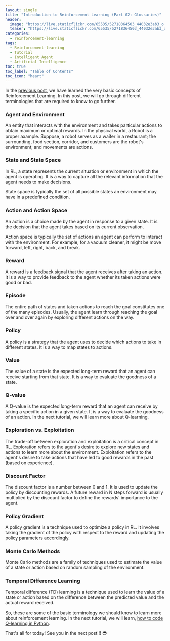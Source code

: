 ```yaml
---
layout: single
title: "Introduction to Reinforcement Learning (Part 02: Glossaries)"
header:
  image: "https://live.staticflickr.com/65535/52718364503_44032e3ab3_o.png"
  teaser: "https://live.staticflickr.com/65535/52718364503_44032e3ab3_o.png"
categories:
  - reinforcement-learning
tags:
  - Reinforcement-learning
  - Tutorial
  - Intelligent Agent
  - Artificial Intelligence
toc: true
toc_label: "Table of Contents"
toc_icon: "heart"
---
```



In the [previous post](https://shantoroy.com/reinforcement-learning/intro-to-reinforcement-learning-part1-basic-concepts/), we have learned the very basic concepts of Reinforcement Learning. In this post, we will go through different terminologies that are required to know to go further.

### Agent and Environment
An entity that interacts with the environment and takes particular actions to obtain maximum or optimal rewards. In the physical world, a Robot is a proper axample. Suppose, a robot serves as a waiter in a restaurant; the surrounding, food section, corridor, and customers are the robot's environment; and movements are actions.


### State and State Space
In RL, a state represents the current situation or environment in which the agent is operating. It is a way to capture all the relevant information that the agent needs to make decisions.

State space is typically the set of all possible states an environment may have in a predefined condition. 
    
### Action and Action Space
An action is a choice made by the agent in response to a given state. It is the decision that the agent takes based on its current observation.

Action space is typically the set of actions an agent can perform to interact with the environment. For example, for a vacuum cleaner, it might be move forward, left, right, back, and break.
    
### Reward
A reward is a feedback signal that the agent receives after taking an action. It is a way to provide feedback to the agent whether its taken actions were good or bad. 

### Episode
The entire path of states and taken actions to reach the goal constitutes one of the many episodes. Usually, the agent learn through reaching the goal over and over again by exploring different actions on the way.  
    
### Policy
A policy is a strategy that the agent uses to decide which actions to take in different states. It is a way to map states to actions.
    
### Value
The value of a state is the expected long-term reward that an agent can receive starting from that state. It is a way to evaluate the goodness of a state.
    
### Q-value
A Q-value is the expected long-term reward that an agent can receive by taking a specific action in a given state. It is a way to evaluate the goodness of an action. In the next tutorial, we will learn more about Q-learning.
    
### Exploration vs. Exploitation
The trade-off between exploration and exploitation is a critical concept in RL. Exploration refers to the agent's desire to explore new states and actions to learn more about the environment. Exploitation refers to the agent's desire to take actions that have led to good rewards in the past (based on experience).

### Discount Factor
The discount factor is a number between 0 and 1. It is used to update the policy by discounting rewards. A future reward in N steps forward is usually multiplied by the discount factor to define the rewards' importance to the agent.

### Policy Gradient
A policy gradient is a technique used to optimize a policy in RL. It involves taking the gradient of the policy with respect to the reward and updating the policy parameters accordingly.
    
### Monte Carlo Methods
Monte Carlo methods are a family of techniques used to estimate the value of a state or action based on random sampling of the environment.

    
### Temporal Difference Learning
Temporal difference (TD) learning is a technique used to learn the value of a state or action based on the difference between the predicted value and the actual reward received.


So, these are some of the basic terminology we should know to learn more about reinforcement learning. In the next tutorial, we will learn, [how to code Q-learning in Python](https://shantoroy.com/reinforcement-learning/intro-to-reinforcement-learning-part3-RL-types/).

That's all for today! See you in the next post!!! :sunglasses:
<!--stackedit_data:
eyJoaXN0b3J5IjpbMTgzMTU2ODExMSwtMTM0MzY1ODE4MV19
-->